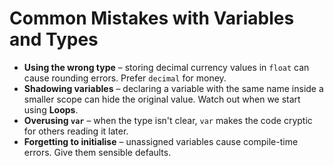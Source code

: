 # Common Mistakes with Variables and Types

- **Using the wrong type** – storing decimal currency values in `float` can cause rounding errors. Prefer `decimal` for money.
- **Shadowing variables** – declaring a variable with the same name inside a smaller scope can hide the original value. Watch out when we start using **Loops**.
- **Overusing `var`** – when the type isn't clear, `var` makes the code cryptic for others reading it later.
- **Forgetting to initialise** – unassigned variables cause compile-time errors. Give them sensible defaults.
